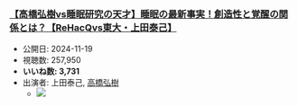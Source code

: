 ### [【高橋弘樹vs睡眠研究の天才】睡眠の最新事実！創造性と覚醒の関係とは？【ReHacQvs東大・上田泰己】](https://www.youtube.com/watch?v=I--nTX0cKwQ)
-   公開日: 2024-11-19
-   視聴数: 257,950
-   **いいね数: 3,731**
-   出演者: 上田泰己, [高橋弘樹](/rehacq_fan/people/高橋弘樹 "wikilink")
    - [![](https://img.youtube.com/vi/I--nTX0cKwQ/hqdefault.jpg)](https://www.youtube.com/watch?v=I--nTX0cKwQ)
